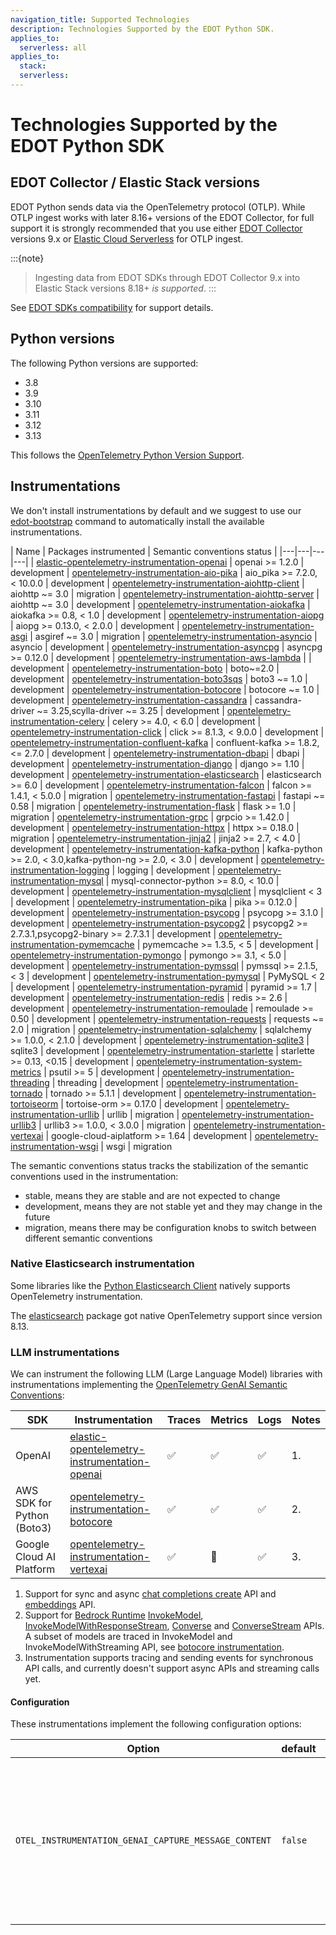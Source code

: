 ```yaml
---
navigation_title: Supported Technologies
description: Technologies Supported by the EDOT Python SDK.
applies_to:
  serverless: all
applies_to:
  stack:
  serverless:
---
```


# Technologies Supported by the EDOT Python SDK

## EDOT Collector / Elastic Stack versions

EDOT Python sends data via the OpenTelemetry protocol (OTLP). While OTLP ingest works with later 8.16+ versions of the EDOT Collector, for full support it is strongly recommended that you use either [EDOT Collector](../../edot-collector/) versions 9.x or [Elastic Cloud Serverless](https://www.elastic.co/guide/en/serverless/current/intro.html) for OTLP ingest.

:::{note}
> Ingesting data from EDOT SDKs through EDOT Collector 9.x into Elastic Stack versions 8.18+ *is supported*.
:::

See [EDOT SDKs compatibility](../../compatibility/sdks) for support details.

## Python versions

The following Python versions are supported:

 * 3.8
 * 3.9
 * 3.10
 * 3.11
 * 3.12
 * 3.13

This follows the [OpenTelemetry Python Version Support](https://github.com/open-telemetry/opentelemetry-python/?tab=readme-ov-file#python-version-support).

## Instrumentations

We don't install instrumentations by default and we suggest to use our [edot-bootstrap](./setup/index#install-the-available-instrumentation) command to automatically install the available instrumentations.

| Name | Packages instrumented | Semantic conventions status |
|---|---|---|---|
| [elastic-opentelemetry-instrumentation-openai](https://github.com/elastic/elastic-otel-python-instrumentations/blob/main/instrumentation/elastic-opentelemetry-instrumentation-openai) | openai >= 1.2.0 | development
| [opentelemetry-instrumentation-aio-pika](https://github.com/open-telemetry/opentelemetry-python-contrib/tree/main/instrumentation/opentelemetry-instrumentation-aio-pika) | aio_pika >= 7.2.0, < 10.0.0 | development
| [opentelemetry-instrumentation-aiohttp-client](https://github.com/open-telemetry/opentelemetry-python-contrib/tree/main/instrumentation/opentelemetry-instrumentation-aiohttp-client) | aiohttp ~= 3.0 | migration
| [opentelemetry-instrumentation-aiohttp-server](https://github.com/open-telemetry/opentelemetry-python-contrib/tree/main/instrumentation/opentelemetry-instrumentation-aiohttp-server) | aiohttp ~= 3.0 | development
| [opentelemetry-instrumentation-aiokafka](https://github.com/open-telemetry/opentelemetry-python-contrib/tree/main/instrumentation/opentelemetry-instrumentation-aiokafka) | aiokafka >= 0.8, < 1.0 | development
| [opentelemetry-instrumentation-aiopg](https://github.com/open-telemetry/opentelemetry-python-contrib/tree/main/instrumentation/opentelemetry-instrumentation-aiopg) | aiopg >= 0.13.0, < 2.0.0 | development
| [opentelemetry-instrumentation-asgi](https://github.com/open-telemetry/opentelemetry-python-contrib/tree/main/instrumentation/opentelemetry-instrumentation-asgi) | asgiref ~= 3.0 | migration
| [opentelemetry-instrumentation-asyncio](https://github.com/open-telemetry/opentelemetry-python-contrib/tree/main/instrumentation/opentelemetry-instrumentation-asyncio) | asyncio | development
| [opentelemetry-instrumentation-asyncpg](https://github.com/open-telemetry/opentelemetry-python-contrib/tree/main/instrumentation/opentelemetry-instrumentation-asyncpg) | asyncpg >= 0.12.0 | development
| [opentelemetry-instrumentation-aws-lambda](https://github.com/open-telemetry/opentelemetry-python-contrib/tree/main/instrumentation/opentelemetry-instrumentation-aws-lambda) | | development
| [opentelemetry-instrumentation-boto](https://github.com/open-telemetry/opentelemetry-python-contrib/tree/main/instrumentation/opentelemetry-instrumentation-boto) | boto~=2.0 | development
| [opentelemetry-instrumentation-boto3sqs](https://github.com/open-telemetry/opentelemetry-python-contrib/tree/main/instrumentation/opentelemetry-instrumentation-boto3sqs) | boto3 ~= 1.0 | development
| [opentelemetry-instrumentation-botocore](https://github.com/open-telemetry/opentelemetry-python-contrib/tree/main/instrumentation/opentelemetry-instrumentation-botocore) | botocore ~= 1.0 | development
| [opentelemetry-instrumentation-cassandra](https://github.com/open-telemetry/opentelemetry-python-contrib/tree/main/instrumentation/opentelemetry-instrumentation-cassandra) | cassandra-driver ~= 3.25,scylla-driver ~= 3.25 | development
| [opentelemetry-instrumentation-celery](https://github.com/open-telemetry/opentelemetry-python-contrib/tree/main/instrumentation/opentelemetry-instrumentation-celery) | celery >= 4.0, < 6.0 | development
| [opentelemetry-instrumentation-click](https://github.com/open-telemetry/opentelemetry-python-contrib/tree/main/instrumentation/opentelemetry-instrumentation-click) | click >= 8.1.3, < 9.0.0 | development
| [opentelemetry-instrumentation-confluent-kafka](https://github.com/open-telemetry/opentelemetry-python-contrib/tree/main/instrumentation/opentelemetry-instrumentation-confluent-kafka) | confluent-kafka >= 1.8.2, <= 2.7.0 | development
| [opentelemetry-instrumentation-dbapi](https://github.com/open-telemetry/opentelemetry-python-contrib/tree/main/instrumentation/opentelemetry-instrumentation-dbapi) | dbapi | development
| [opentelemetry-instrumentation-django](https://github.com/open-telemetry/opentelemetry-python-contrib/tree/main/instrumentation/opentelemetry-instrumentation-django) | django >= 1.10 | development
| [opentelemetry-instrumentation-elasticsearch](https://github.com/open-telemetry/opentelemetry-python-contrib/tree/main/instrumentation/opentelemetry-instrumentation-elasticsearch) | elasticsearch >= 6.0 | development
| [opentelemetry-instrumentation-falcon](https://github.com/open-telemetry/opentelemetry-python-contrib/tree/main/instrumentation/opentelemetry-instrumentation-falcon) | falcon >= 1.4.1, < 5.0.0 | migration
| [opentelemetry-instrumentation-fastapi](https://github.com/open-telemetry/opentelemetry-python-contrib/tree/main/instrumentation/opentelemetry-instrumentation-fastapi) | fastapi ~= 0.58 | migration
| [opentelemetry-instrumentation-flask](https://github.com/open-telemetry/opentelemetry-python-contrib/tree/main/instrumentation/opentelemetry-instrumentation-flask) | flask >= 1.0 | migration
| [opentelemetry-instrumentation-grpc](https://github.com/open-telemetry/opentelemetry-python-contrib/tree/main/instrumentation/opentelemetry-instrumentation-grpc) | grpcio >= 1.42.0 | development
| [opentelemetry-instrumentation-httpx](https://github.com/open-telemetry/opentelemetry-python-contrib/tree/main/instrumentation/opentelemetry-instrumentation-httpx) | httpx >= 0.18.0 | migration
| [opentelemetry-instrumentation-jinja2](https://github.com/open-telemetry/opentelemetry-python-contrib/tree/main/instrumentation/opentelemetry-instrumentation-jinja2) | jinja2 >= 2.7, < 4.0 | development
| [opentelemetry-instrumentation-kafka-python](https://github.com/open-telemetry/opentelemetry-python-contrib/tree/main/instrumentation/opentelemetry-instrumentation-kafka-python) | kafka-python >= 2.0, < 3.0,kafka-python-ng >= 2.0, < 3.0 | development
| [opentelemetry-instrumentation-logging](https://github.com/open-telemetry/opentelemetry-python-contrib/tree/main/instrumentation/opentelemetry-instrumentation-logging) | logging | development
| [opentelemetry-instrumentation-mysql](https://github.com/open-telemetry/opentelemetry-python-contrib/tree/main/instrumentation/opentelemetry-instrumentation-mysql) | mysql-connector-python >= 8.0, < 10.0 | development
| [opentelemetry-instrumentation-mysqlclient](https://github.com/open-telemetry/opentelemetry-python-contrib/tree/main/instrumentation/opentelemetry-instrumentation-mysqlclient) | mysqlclient < 3 | development
| [opentelemetry-instrumentation-pika](https://github.com/open-telemetry/opentelemetry-python-contrib/tree/main/instrumentation/opentelemetry-instrumentation-pika) | pika >= 0.12.0 | development
| [opentelemetry-instrumentation-psycopg](https://github.com/open-telemetry/opentelemetry-python-contrib/tree/main/instrumentation/opentelemetry-instrumentation-psycopg) | psycopg >= 3.1.0 | development
| [opentelemetry-instrumentation-psycopg2](https://github.com/open-telemetry/opentelemetry-python-contrib/tree/main/instrumentation/opentelemetry-instrumentation-psycopg2) | psycopg2 >= 2.7.3.1,psycopg2-binary >= 2.7.3.1 | development
| [opentelemetry-instrumentation-pymemcache](https://github.com/open-telemetry/opentelemetry-python-contrib/tree/main/instrumentation/opentelemetry-instrumentation-pymemcache) | pymemcache >= 1.3.5, < 5 | development
| [opentelemetry-instrumentation-pymongo](https://github.com/open-telemetry/opentelemetry-python-contrib/tree/main/instrumentation/opentelemetry-instrumentation-pymongo) | pymongo >= 3.1, < 5.0 | development
| [opentelemetry-instrumentation-pymssql](https://github.com/open-telemetry/opentelemetry-python-contrib/tree/main/instrumentation/opentelemetry-instrumentation-pymssql) | pymssql >= 2.1.5, < 3 | development
| [opentelemetry-instrumentation-pymysql](https://github.com/open-telemetry/opentelemetry-python-contrib/tree/main/instrumentation/opentelemetry-instrumentation-pymysql) | PyMySQL < 2 | development
| [opentelemetry-instrumentation-pyramid](https://github.com/open-telemetry/opentelemetry-python-contrib/tree/main/instrumentation/opentelemetry-instrumentation-pyramid) | pyramid >= 1.7 | development
| [opentelemetry-instrumentation-redis](https://github.com/open-telemetry/opentelemetry-python-contrib/tree/main/instrumentation/opentelemetry-instrumentation-redis) | redis >= 2.6 | development
| [opentelemetry-instrumentation-remoulade](https://github.com/open-telemetry/opentelemetry-python-contrib/tree/main/instrumentation/opentelemetry-instrumentation-remoulade) | remoulade >= 0.50 | development
| [opentelemetry-instrumentation-requests](https://github.com/open-telemetry/opentelemetry-python-contrib/tree/main/instrumentation/opentelemetry-instrumentation-requests) | requests ~= 2.0 | migration
| [opentelemetry-instrumentation-sqlalchemy](https://github.com/open-telemetry/opentelemetry-python-contrib/tree/main/instrumentation/opentelemetry-instrumentation-sqlalchemy) | sqlalchemy >= 1.0.0, < 2.1.0 | development
| [opentelemetry-instrumentation-sqlite3](https://github.com/open-telemetry/opentelemetry-python-contrib/tree/main/instrumentation/opentelemetry-instrumentation-sqlite3) | sqlite3 | development
| [opentelemetry-instrumentation-starlette](https://github.com/open-telemetry/opentelemetry-python-contrib/tree/main/instrumentation/opentelemetry-instrumentation-starlette) | starlette >= 0.13, <0.15 | development
| [opentelemetry-instrumentation-system-metrics](https://github.com/open-telemetry/opentelemetry-python-contrib/tree/main/instrumentation/opentelemetry-instrumentation-system-metrics) | psutil >= 5 | development
| [opentelemetry-instrumentation-threading](https://github.com/open-telemetry/opentelemetry-python-contrib/tree/main/instrumentation/opentelemetry-instrumentation-threading) | threading | development
| [opentelemetry-instrumentation-tornado](https://github.com/open-telemetry/opentelemetry-python-contrib/tree/main/instrumentation/opentelemetry-instrumentation-tornado) | tornado >= 5.1.1 | development
| [opentelemetry-instrumentation-tortoiseorm](https://github.com/open-telemetry/opentelemetry-python-contrib/tree/main/instrumentation/opentelemetry-instrumentation-tortoiseorm) | tortoise-orm >= 0.17.0 | development
| [opentelemetry-instrumentation-urllib](https://github.com/open-telemetry/opentelemetry-python-contrib/tree/main/instrumentation/opentelemetry-instrumentation-urllib) | urllib | migration
| [opentelemetry-instrumentation-urllib3](https://github.com/open-telemetry/opentelemetry-python-contrib/tree/main/instrumentation/opentelemetry-instrumentation-urllib3) | urllib3 >= 1.0.0, < 3.0.0 | migration
| [opentelemetry-instrumentation-vertexai](https://github.com/open-telemetry/opentelemetry-python-contrib/tree/main/instrumentation-genai/opentelemetry-instrumentation-vertexai) | google-cloud-aiplatform >= 1.64 | development
| [opentelemetry-instrumentation-wsgi](https://github.com/open-telemetry/opentelemetry-python-contrib/tree/main/instrumentation/opentelemetry-instrumentation-wsgi) | wsgi | migration

The semantic conventions status tracks the stabilization of the semantic conventions used in the instrumentation:
- stable, means they are stable and are not expected to change
- development, means they are not stable yet and they may change in the future
- migration, means there may be configuration knobs to switch between different semantic conventions

### Native Elasticsearch instrumentation

Some libraries like the [Python Elasticsearch Client](https://www.elastic.co/guide/en/elasticsearch/client/python-api/current/index.html)
natively supports OpenTelemetry instrumentation.

The [elasticsearch](https://elasticsearch-py.readthedocs.io/en/latest/) package got native OpenTelemetry support since version 8.13.

### LLM instrumentations

We can instrument the following LLM (Large Language Model) libraries with instrumentations implementing the [OpenTelemetry GenAI Semantic Conventions](https://opentelemetry.io/docs/specs/semconv/gen-ai/):

| **SDK**                     | **Instrumentation**                          | **Traces** | **Metrics** | **Logs** | **Notes** |
|-----------------------------|----------------------------------------------|------------|-------------|----------|-----------|
| OpenAI                      | [elastic-opentelemetry-instrumentation-openai](https://github.com/elastic/elastic-otel-python-instrumentations/blob/main/instrumentation/elastic-opentelemetry-instrumentation-openai) | ✅         | ✅          | ✅       | 1.        |
| AWS SDK for Python (Boto3)  | [opentelemetry-instrumentation-botocore](https://github.com/open-telemetry/opentelemetry-python-contrib/tree/main/instrumentation/opentelemetry-instrumentation-botocore)              | ✅         | ✅          | ✅       | 2.        |
| Google Cloud AI Platform    | [opentelemetry-instrumentation-vertexai](https://github.com/open-telemetry/opentelemetry-python-contrib/tree/main/instrumentation-genai/opentelemetry-instrumentation-vertexai)        | ✅         | 🚧          | ✅       | 3.        |

1. Support for sync and async [chat completions create](https://platform.openai.com/docs/guides/text?api-mode=chat) API and [embeddings](https://platform.openai.com/docs/guides/embeddings?lang=python) API.
2. Support for [Bedrock Runtime](https://boto3.amazonaws.com/v1/documentation/api/latest/reference/services/bedrock-runtime.html) [InvokeModel](https://docs.aws.amazon.com/bedrock/latest/APIReference/API_runtime_InvokeModel.html), [InvokeModelWithResponseStream](https://docs.aws.amazon.com/bedrock/latest/APIReference/API_runtime_InvokeModelWithResponseStream.html), [Converse](https://docs.aws.amazon.com/bedrock/latest/APIReference/API_runtime_Converse.html) and [ConverseStream](https://docs.aws.amazon.com/bedrock/latest/APIReference/API_runtime_ConverseStream.html) APIs. A subset of models are traced in InvokeModel and InvokeModelWithStreaming API, see [botocore instrumentation](https://github.com/open-telemetry/opentelemetry-python-contrib/tree/main/instrumentation/opentelemetry-instrumentation-botocore#bedrock-runtime).
3. Instrumentation supports tracing and sending events for synchronous API calls, and currently doesn't support async APIs and streaming calls yet.

#### Configuration

These instrumentations implement the following configuration options:

| Option                                                | default | description               |
|-------------------------------------------------------|---------|:--------------------------|
| `OTEL_INSTRUMENTATION_GENAI_CAPTURE_MESSAGE_CONTENT`  | `false`| If set to `true`, enables the capturing of request and response content in the log events outputted by the agent.
